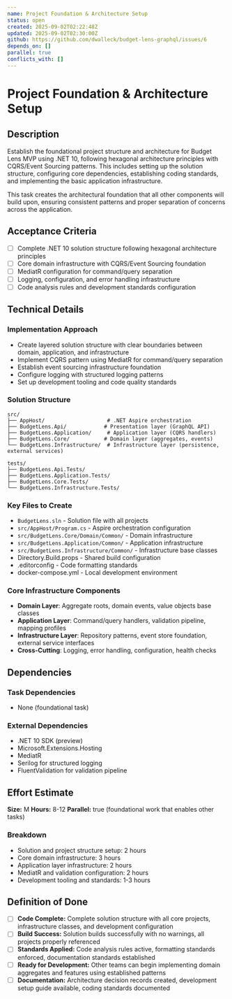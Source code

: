 ```yaml
---
name: Project Foundation & Architecture Setup
status: open
created: 2025-09-02T02:22:48Z
updated: 2025-09-02T02:30:00Z
github: https://github.com/dwalleck/budget-lens-graphql/issues/6
depends_on: []
parallel: true
conflicts_with: []
---
```


# Project Foundation & Architecture Setup

## Description

Establish the foundational project structure and architecture for Budget Lens MVP using .NET 10, following hexagonal architecture principles with CQRS/Event Sourcing patterns. This includes setting up the solution structure, configuring core dependencies, establishing coding standards, and implementing the basic application infrastructure.

This task creates the architectural foundation that all other components will build upon, ensuring consistent patterns and proper separation of concerns across the application.

## Acceptance Criteria

- [ ] Complete .NET 10 solution structure following hexagonal architecture principles
- [ ] Core domain infrastructure with CQRS/Event Sourcing foundation
- [ ] MediatR configuration for command/query separation
- [ ] Logging, configuration, and error handling infrastructure
- [ ] Code analysis rules and development standards configuration

## Technical Details

### Implementation Approach
- Create layered solution structure with clear boundaries between domain, application, and infrastructure
- Implement CQRS pattern using MediatR for command/query separation
- Establish event sourcing infrastructure foundation
- Configure logging with structured logging patterns
- Set up development tooling and code quality standards

### Solution Structure
```
src/
├── AppHost/                    # .NET Aspire orchestration
├── BudgetLens.Api/            # Presentation layer (GraphQL API)
├── BudgetLens.Application/     # Application layer (CQRS handlers)
├── BudgetLens.Core/           # Domain layer (aggregates, events)
└── BudgetLens.Infrastructure/  # Infrastructure layer (persistence, external services)

tests/
├── BudgetLens.Api.Tests/
├── BudgetLens.Application.Tests/
├── BudgetLens.Core.Tests/
└── BudgetLens.Infrastructure.Tests/
```

### Key Files to Create
- `BudgetLens.sln` - Solution file with all projects
- `src/AppHost/Program.cs` - Aspire orchestration configuration
- `src/BudgetLens.Core/Domain/Common/` - Domain infrastructure
- `src/BudgetLens.Application/Common/` - Application infrastructure
- `src/BudgetLens.Infrastructure/Common/` - Infrastructure base classes
- Directory.Build.props - Shared build configuration
- .editorconfig - Code formatting standards
- docker-compose.yml - Local development environment

### Core Infrastructure Components
- **Domain Layer**: Aggregate roots, domain events, value objects base classes
- **Application Layer**: Command/query handlers, validation pipeline, mapping profiles
- **Infrastructure Layer**: Repository patterns, event store foundation, external service interfaces
- **Cross-Cutting**: Logging, error handling, configuration, health checks

## Dependencies

### Task Dependencies
- None (foundational task)

### External Dependencies
- .NET 10 SDK (preview)
- Microsoft.Extensions.Hosting
- MediatR
- Serilog for structured logging
- FluentValidation for validation pipeline

## Effort Estimate

**Size:** M
**Hours:** 8-12
**Parallel:** true (foundational work that enables other tasks)

### Breakdown
- Solution and project structure setup: 2 hours
- Core domain infrastructure: 3 hours
- Application layer infrastructure: 2 hours
- MediatR and validation configuration: 2 hours
- Development tooling and standards: 1-3 hours

## Definition of Done

- [ ] **Code Complete:** Complete solution structure with all core projects, infrastructure classes, and development configuration
- [ ] **Build Success:** Solution builds successfully with no warnings, all projects properly referenced
- [ ] **Standards Applied:** Code analysis rules active, formatting standards enforced, documentation standards established
- [ ] **Ready for Development:** Other teams can begin implementing domain aggregates and features using established patterns
- [ ] **Documentation:** Architecture decision records created, development setup guide available, coding standards documented